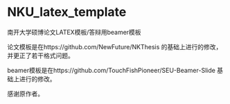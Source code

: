 # NKU_latex_template
南开大学硕博论文LATEX模板/答辩用beamer模板

论文模板是在https://github.com/NewFuture/NKThesis 的基础上进行的修改，并更正了若干格式问题。

beamer模板是在https://github.com/TouchFishPioneer/SEU-Beamer-Slide 基础上进行的修改。

感谢原作者。
